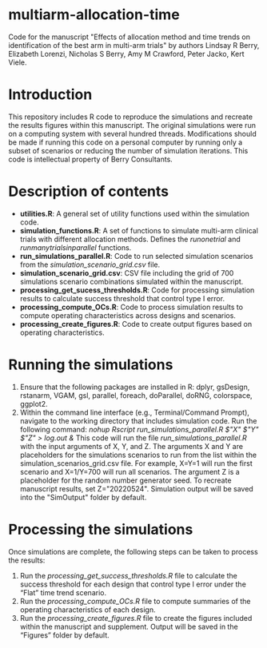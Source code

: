 # multiarm-allocation-time
Code for the manuscript "Effects of allocation method and time trends on identification of the best arm in multi-arm trials"
by authors Lindsay R Berry, Elizabeth Lorenzi, Nicholas S Berry, Amy M Crawford, Peter Jacko, Kert Viele. 

# Introduction
This repository includes R code to reproduce the simulations and recreate the results figures within this manuscript. The original simulations were run on a computing system with several hundred threads. Modifications should be made if running this code on a personal computer by running only a subset of scenarios or reducing the number of simulation iterations. This code is intellectual property of Berry Consultants. 

# Description of contents
* __utilities.R__: A general set of utility functions used within the simulation code.
* __simulation_functions.R__: A set of functions to simulate multi-arm clinical trials with different allocation methods. Defines the _runonetrial_ and _runmanytrialsinparallel_ functions.
* __run_simulations_parallel.R__: Code to run selected simulation scenarios from the _simulation_scenario_grid.csv_ file.
* __simulation_scenario_grid.csv__: CSV file including the grid of 700 simulations scenario combinations simulated within the manuscript.
* __processing_get_sucess_thresholds.R__: Code for processing simulation results to calculate success threshold that control type I error.
* __processing_compute_OCs.R__: Code to process simulation results to compute operating characteristics across designs and scenarios.
* __processing_create_figures.R__: Code to create output figures based on operating characteristics.

# Running the simulations
1. Ensure that the following packages are installed in R: dplyr, gsDesign, rstanarm, VGAM, gsl, parallel, foreach, doParallel, doRNG, colorspace, ggplot2.
2. Within the command line interface (e.g., Terminal/Command Prompt), navigate to the working directory that includes simulation code. Run the following command:
    _nohup Rscript run_simulations_parallel.R $"X" $"Y" $"Z" > log.out &_
This code will run the file _run_simulations_parallel.R_ with the input arguments of X, Y, and Z. The arguments X and Y are placeholders for the simulations scenarios to run from the list within the simulation_scenarios_grid.csv file. For example, X=Y=1 will run the first scenario and X=1/Y=700 will run all scenarios. The argument Z is a placeholder for the random number generator seed. To recreate manuscript results, set Z="20220524". Simulation output will be saved into the "SimOutput" folder by default.

# Processing the simulations
Once simulations are complete, the following steps can be taken to process the results: 
1.	Run the _processing_get_success_thresholds.R_ file to calculate the success threshold for each design that control type I error under the “Flat” time trend scenario. 
2.	Run the _processing_compute_OCs.R_ file to compute summaries of the operating characteristics of each design. 
3.	Run the _processing_create_figures.R_ file to create the figures included within the manuscript and supplement. 
Output will be saved in the “Figures” folder by default. 

